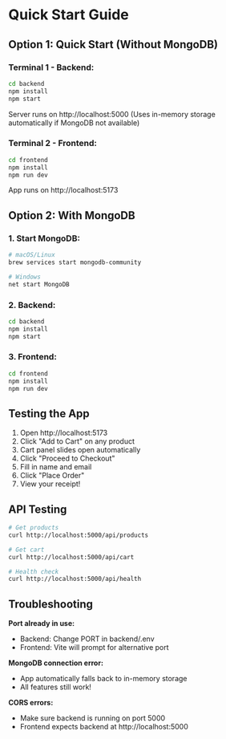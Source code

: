 # Quick Start Guide

## Option 1: Quick Start (Without MongoDB)

### Terminal 1 - Backend:
```bash
cd backend
npm install
npm start
```
Server runs on http://localhost:5000
(Uses in-memory storage automatically if MongoDB not available)

### Terminal 2 - Frontend:
```bash
cd frontend
npm install
npm run dev
```
App runs on http://localhost:5173

## Option 2: With MongoDB

### 1. Start MongoDB:
```bash
# macOS/Linux
brew services start mongodb-community

# Windows
net start MongoDB
```

### 2. Backend:
```bash
cd backend
npm install
npm start
```

### 3. Frontend:
```bash
cd frontend
npm install
npm run dev
```

## Testing the App

1. Open http://localhost:5173
2. Click "Add to Cart" on any product
3. Cart panel slides open automatically
4. Click "Proceed to Checkout"
5. Fill in name and email
6. Click "Place Order"
7. View your receipt!

## API Testing

```bash
# Get products
curl http://localhost:5000/api/products

# Get cart
curl http://localhost:5000/api/cart

# Health check
curl http://localhost:5000/api/health
```

## Troubleshooting

**Port already in use:**
- Backend: Change PORT in backend/.env
- Frontend: Vite will prompt for alternative port

**MongoDB connection error:**
- App automatically falls back to in-memory storage
- All features still work!

**CORS errors:**
- Make sure backend is running on port 5000
- Frontend expects backend at http://localhost:5000

